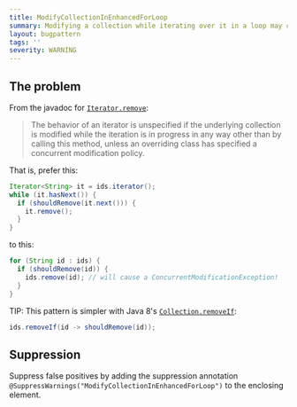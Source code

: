```yaml
---
title: ModifyCollectionInEnhancedForLoop
summary: Modifying a collection while iterating over it in a loop may cause a ConcurrentModificationException to be thrown or lead to undefined behavior.
layout: bugpattern
tags: ''
severity: WARNING
---
```


<!--
*** AUTO-GENERATED, DO NOT MODIFY ***
To make changes, edit the @BugPattern annotation or the explanation in docs/bugpattern.
-->


## The problem
From the javadoc for
[`Iterator.remove`](https://docs.oracle.com/javase/9/docs/api/java/util/Iterator.html#remove--):

> The behavior of an iterator is unspecified if the underlying collection is
> modified while the iteration is in progress in any way other than by calling
> this method, unless an overriding class has specified a concurrent
> modification policy.

That is, prefer this:

```java
Iterator<String> it = ids.iterator();
while (it.hasNext()) {
  if (shouldRemove(it.next())) {
    it.remove();
  }
}
```

to this:

```java
for (String id : ids) {
  if (shouldRemove(id)) {
    ids.remove(id); // will cause a ConcurrentModificationException!
  }
}
```

TIP: This pattern is simpler with Java 8's
[`Collection.removeIf`](https://docs.oracle.com/javase/8/docs/api/java/util/Collection.html#removeIf-java.util.function.Predicate-):

```java
ids.removeIf(id -> shouldRemove(id));
```

## Suppression
Suppress false positives by adding the suppression annotation `@SuppressWarnings("ModifyCollectionInEnhancedForLoop")` to the enclosing element.
